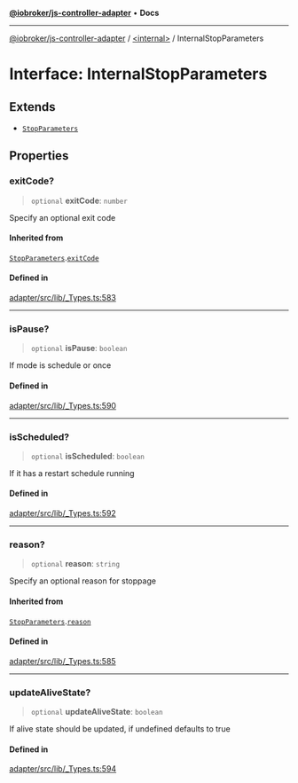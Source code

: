 [**@iobroker/js-controller-adapter**](../../README.md) • **Docs**

***

[@iobroker/js-controller-adapter](../../globals.md) / [\<internal\>](../README.md) / InternalStopParameters

# Interface: InternalStopParameters

## Extends

- [`StopParameters`](StopParameters.md)

## Properties

### exitCode?

> `optional` **exitCode**: `number`

Specify an optional exit code

#### Inherited from

[`StopParameters`](StopParameters.md).[`exitCode`](StopParameters.md#exitcode)

#### Defined in

[adapter/src/lib/\_Types.ts:583](https://github.com/ioBroker/ioBroker.js-controller/blob/ebf87a343c9c866aa4a5e7b77c2c13760c514a2e/packages/adapter/src/lib/_Types.ts#L583)

***

### isPause?

> `optional` **isPause**: `boolean`

If mode is schedule or once

#### Defined in

[adapter/src/lib/\_Types.ts:590](https://github.com/ioBroker/ioBroker.js-controller/blob/ebf87a343c9c866aa4a5e7b77c2c13760c514a2e/packages/adapter/src/lib/_Types.ts#L590)

***

### isScheduled?

> `optional` **isScheduled**: `boolean`

If it has a restart schedule running

#### Defined in

[adapter/src/lib/\_Types.ts:592](https://github.com/ioBroker/ioBroker.js-controller/blob/ebf87a343c9c866aa4a5e7b77c2c13760c514a2e/packages/adapter/src/lib/_Types.ts#L592)

***

### reason?

> `optional` **reason**: `string`

Specify an optional reason for stoppage

#### Inherited from

[`StopParameters`](StopParameters.md).[`reason`](StopParameters.md#reason)

#### Defined in

[adapter/src/lib/\_Types.ts:585](https://github.com/ioBroker/ioBroker.js-controller/blob/ebf87a343c9c866aa4a5e7b77c2c13760c514a2e/packages/adapter/src/lib/_Types.ts#L585)

***

### updateAliveState?

> `optional` **updateAliveState**: `boolean`

If alive state should be updated, if undefined defaults to true

#### Defined in

[adapter/src/lib/\_Types.ts:594](https://github.com/ioBroker/ioBroker.js-controller/blob/ebf87a343c9c866aa4a5e7b77c2c13760c514a2e/packages/adapter/src/lib/_Types.ts#L594)
